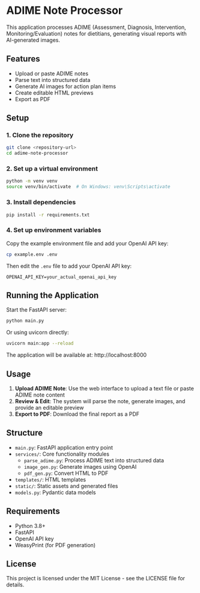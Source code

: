 # ADIME Note Processor

This application processes ADIME (Assessment, Diagnosis, Intervention, Monitoring/Evaluation) notes for dietitians, generating visual reports with AI-generated images.

## Features

- Upload or paste ADIME notes
- Parse text into structured data
- Generate AI images for action plan items
- Create editable HTML previews
- Export as PDF

## Setup

### 1. Clone the repository

```bash
git clone <repository-url>
cd adime-note-processor
```

### 2. Set up a virtual environment

```bash
python -m venv venv
source venv/bin/activate  # On Windows: venv\Scripts\activate
```

### 3. Install dependencies

```bash
pip install -r requirements.txt
```

### 4. Set up environment variables

Copy the example environment file and add your OpenAI API key:

```bash
cp example.env .env
```

Then edit the `.env` file to add your OpenAI API key:

```
OPENAI_API_KEY=your_actual_openai_api_key
```

## Running the Application

Start the FastAPI server:

```bash
python main.py
```

Or using uvicorn directly:

```bash
uvicorn main:app --reload
```

The application will be available at: http://localhost:8000

## Usage

1. **Upload ADIME Note**: Use the web interface to upload a text file or paste ADIME note content
2. **Review & Edit**: The system will parse the note, generate images, and provide an editable preview
3. **Export to PDF**: Download the final report as a PDF

## Structure

- `main.py`: FastAPI application entry point
- `services/`: Core functionality modules
  - `parse_adime.py`: Process ADIME text into structured data
  - `image_gen.py`: Generate images using OpenAI
  - `pdf_gen.py`: Convert HTML to PDF
- `templates/`: HTML templates
- `static/`: Static assets and generated files
- `models.py`: Pydantic data models

## Requirements

- Python 3.8+
- FastAPI
- OpenAI API key
- WeasyPrint (for PDF generation)

## License

This project is licensed under the MIT License - see the LICENSE file for details. 